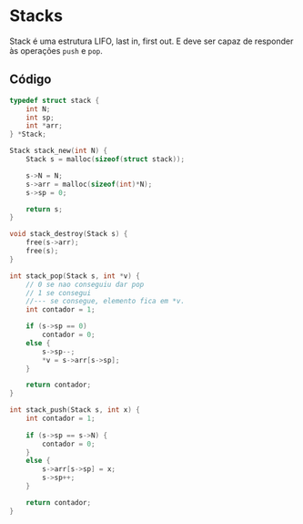 # Stacks

Stack é uma estrutura LIFO, last in, first out. E deve ser capaz de responder às operações `push` e `pop`.

## Código

```c
typedef struct stack {
    int N;
    int sp;
    int *arr;
} *Stack;

Stack stack_new(int N) {
    Stack s = malloc(sizeof(struct stack));

    s->N = N;
    s->arr = malloc(sizeof(int)*N);
    s->sp = 0;

    return s;
}

void stack_destroy(Stack s) {
    free(s->arr);
    free(s);
}

int stack_pop(Stack s, int *v) {
    // 0 se nao conseguiu dar pop
    // 1 se consegui
    //--- se consegue, elemento fica em *v.
    int contador = 1;

    if (s->sp == 0) 
        contador = 0;
    else {
        s->sp--;
        *v = s->arr[s->sp];
    }

    return contador;
}

int stack_push(Stack s, int x) {
    int contador = 1;
    
    if (s->sp == s->N) {
        contador = 0;
    }
    else {
        s->arr[s->sp] = x;
        s->sp++;
    }

    return contador;
}

```